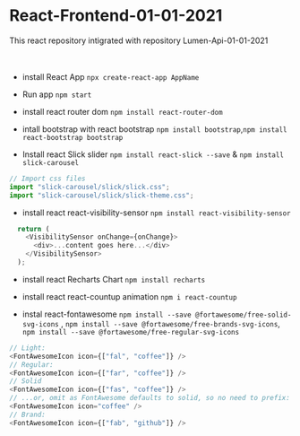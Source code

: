 # React-Frontend-01-01-2021
 This react repository intigrated with repository Lumen-Api-01-01-2021
 <br> <br> <br> 



+ install React App `npx create-react-app AppName`
+ Run app `npm start`



+ install react router dom `npm install react-router-dom`
+ intall bootstrap with react bootstrap `npm install bootstrap`,`npm install react-bootstrap bootstrap`



+ Install react Slick slider `npm install react-slick --save` & `npm install slick-carousel`
```javascript
// Import css files
import "slick-carousel/slick/slick.css";
import "slick-carousel/slick/slick-theme.css";
```


+ install react react-visibility-sensor `npm install react-visibility-sensor`
```javascript
  return (
    <VisibilitySensor onChange={onChange}>
      <div>...content goes here...</div>
    </VisibilitySensor>
  );
```


+ install react Recharts Chart `npm install recharts`



+ install react react-countup animation `npm i react-countup`



+ instal react-fontawesome `npm install --save @fortawesome/free-solid-svg-icons` , `npm install --save @fortawesome/free-brands-svg-icons`, `npm install --save @fortawesome/free-regular-svg-icons`
```javascript
// Light:
<FontAwesomeIcon icon={["fal", "coffee"]} />
// Regular:
<FontAwesomeIcon icon={["far", "coffee"]} />
// Solid
<FontAwesomeIcon icon={["fas", "coffee"]} />
// ...or, omit as FontAwesome defaults to solid, so no need to prefix:
<FontAwesomeIcon icon="coffee" />
// Brand:
<FontAwesomeIcon icon={["fab", "github"]} />
```
